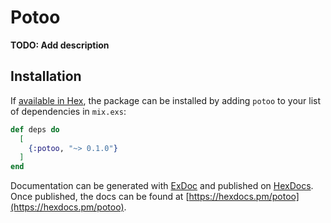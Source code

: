 # Potoo

**TODO: Add description**

## Installation

If [available in Hex](https://hex.pm/docs/publish), the package can be installed
by adding `potoo` to your list of dependencies in `mix.exs`:

```elixir
def deps do
  [
    {:potoo, "~> 0.1.0"}
  ]
end
```

Documentation can be generated with [ExDoc](https://github.com/elixir-lang/ex_doc)
and published on [HexDocs](https://hexdocs.pm). Once published, the docs can
be found at [https://hexdocs.pm/potoo](https://hexdocs.pm/potoo).

